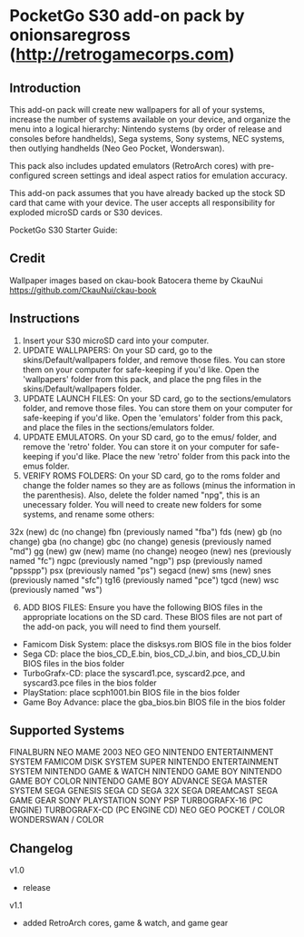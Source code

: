 # PocketGo S30 add-on pack by onionsaregross (http://retrogamecorps.com)

## Introduction

This add-on pack will create new wallpapers for all of your systems, increase the number of systems available on your device, and organize the menu into a logical hierarchy: Nintendo systems (by order of release and consoles before handhelds), Sega systems, Sony systems, NEC systems, then outlying handhelds (Neo Geo Pocket, Wonderswan).

This pack also includes updated emulators (RetroArch cores) with pre-configured screen settings and ideal aspect ratios for emulation accuracy.

This add-on pack assumes that you have already backed up the stock SD card that came with your device.  The user accepts all responsibility for exploded microSD cards or S30 devices.

PocketGo S30 Starter Guide: 

## Credit

Wallpaper images based on ckau-book Batocera theme by CkauNui
https://github.com/CkauNui/ckau-book

## Instructions

1. Insert your S30 microSD card into your computer.
2. UPDATE WALLPAPERS:  On your SD card, go to the skins/Default/wallpapers folder, and remove those files.  You can store them on your computer for safe-keeping if you'd like.  Open the 'wallpapers' folder from this pack, and place the png files in the skins/Default/wallpapers folder.
3. UPDATE LAUNCH FILES:  On your SD card, go to the sections/emulators folder, and remove those files.  You can store them on your computer for safe-keeping if you'd like.  Open the 'emulators' folder from this pack, and place the files in the sections/emulators folder.
4. UPDATE EMULATORS.  On your SD card, go to the emus/ folder, and remove the 'retro' folder.  You can store it on your computer for safe-keeping if you'd like.  Place the new 'retro' folder from this pack into the emus folder.
5. VERIFY ROMS FOLDERS: On your SD card, go to the roms folder and change the folder names so they are as follows (minus the information in the parenthesis).  Also, delete the folder named "npg", this is an unecessary folder.  You will need to create new folders for some systems, and rename some others:

32x (new)
dc (no change)
fbn (previously named "fba")
fds (new)
gb (no change)
gba (no change)
gbc (no change)
genesis (previously named "md")
gg (new)
gw (new)
mame (no change)
neogeo (new)
nes (previously named "fc")
ngpc (previously named "ngp")
psp (previously named "ppsspp")
psx (previously named "ps")
segacd (new)
sms (new)
snes (previously named "sfc")
tg16 (previously named "pce")
tgcd (new)
wsc (previously named "ws")

6. ADD BIOS FILES:  Ensure you have the following BIOS files in the appropriate locations on the SD card.  These BIOS files are not part of the add-on pack, you will need to find them yourself.

- Famicom Disk System: place the disksys.rom BIOS file in the bios folder
- Sega CD: place the bios_CD_E.bin, bios_CD_J.bin, and bios_CD_U.bin BIOS files in the bios folder
- TurboGrafx-CD: place the syscard1.pce, syscard2.pce, and syscard3.pce files in the bios folder
- PlayStation: place scph1001.bin BIOS file in the bios folder
- Game Boy Advance: place the gba_bios.bin BIOS file in the bios folder

## Supported Systems

FINALBURN NEO
MAME 2003
NEO GEO
NINTENDO ENTERTAINMENT SYSTEM
FAMICOM DISK SYSTEM
SUPER NINTENDO ENTERTAINMENT SYSTEM
NINTENDO GAME & WATCH
NINTENDO GAME BOY
NINTENDO GAME BOY COLOR
NINTENDO GAME BOY ADVANCE
SEGA MASTER SYSTEM
SEGA GENESIS
SEGA CD
SEGA 32X
SEGA DREAMCAST
SEGA GAME GEAR
SONY PLAYSTATION
SONY PSP
TURBOGRAFX-16 (PC ENGINE)
TURBOGRAFX-CD (PC ENGINE CD)
NEO GEO POCKET / COLOR
WONDERSWAN / COLOR

## Changelog

v1.0
- release

v1.1
- added RetroArch cores, game & watch, and game gear
